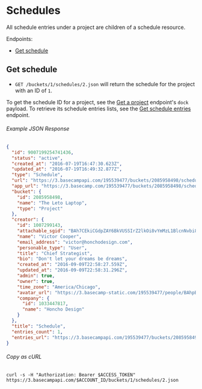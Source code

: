 Schedules
=========

All schedule entries under a project are children of a schedule resource.

Endpoints:

- [Get schedule](#get-schedule)


Get schedule
------------

* `GET /buckets/1/schedules/2.json` will return the schedule for the project with an ID of `1`.

To get the schedule ID for a project, see the [Get a project][1] endpoint's `dock` payload. To retrieve its schedule entries lists, see the [Get schedule entries][2] endpoint.

###### Example JSON Response
<!-- START GET /buckets/1/schedules/2.json -->
```json
{
  "id": 9007199254741436,
  "status": "active",
  "created_at": "2016-07-19T16:47:30.623Z",
  "updated_at": "2016-07-19T16:49:32.877Z",
  "type": "Schedule",
  "url": "https://3.basecampapi.com/195539477/buckets/2085958498/schedules/9007199254741436.json",
  "app_url": "https://3.basecamp.com/195539477/buckets/2085958498/schedules/9007199254741436",
  "bucket": {
    "id": 2085958498,
    "name": "The Leto Laptop",
    "type": "Project"
  },
  "creator": {
    "id": 1007299143,
    "attachable_sgid": "BAh7CEkiCGdpZAY6BkVUSSIrZ2lkOi8vYmMzL1BlcnNvbi8xMDA3Mjk5MTQzP2V4cGlyZXNfaW4GOwBUSSIMcHVycG9zZQY7AFRJIg9hdHRhY2hhYmxlBjsAVEkiD2V4cGlyZXNfYXQGOwBUMA==--919d2c8b11ff403eefcab9db42dd26846d0c3102",
    "name": "Victor Cooper",
    "email_address": "victor@honchodesign.com",
    "personable_type": "User",
    "title": "Chief Strategist",
    "bio": "Don't let your dreams be dreams",
    "created_at": "2016-09-09T22:58:27.559Z",
    "updated_at": "2016-09-09T22:58:31.296Z",
    "admin": true,
    "owner": true,
    "time_zone": "America/Chicago",
    "avatar_url": "https://3.basecamp-static.com/195539477/people/BAhpBEcqCjw=--c632b967cec296b87363a697a67a87f9cc1e5b45/avatar-64-x4",
    "company": {
      "id": 1033447817,
      "name": "Honcho Design"
    }
  },
  "title": "Schedule",
  "entries_count": 1,
  "entries_url": "https://3.basecampapi.com/195539477/buckets/2085958498/schedules/9007199254741436/entries.json"
}
```
<!-- END GET /buckets/1/schedules/2.json -->
###### Copy as cURL

``` shell
curl -s -H "Authorization: Bearer $ACCESS_TOKEN" https://3.basecampapi.com/$ACCOUNT_ID/buckets/1/schedules/2.json
```


[1]: https://github.com/basecamp/bc3-api/blob/master/sections/projects.md#get-a-project
[2]: https://github.com/basecamp/bc3-api/blob/master/sections/schedule_entries.md#get-schedule-entries
[3]: https://github.com/basecamp/bc3-api/blob/master/sections/recordings.md#trash-a-recording
